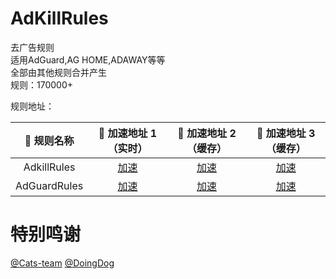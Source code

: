 # AdKillRules
去广告规则<br/>
适用AdGuard,AG HOME,ADAWAY等等<br/>
全部由其他规则合并产生<br/>
规则：170000+<br/>

规则地址：<br/>


|  🥑 规则名称   | 🚀 加速地址 1 （实时） | 🚀 加速地址 2 （缓存） | 🚀 加速地址 3 （缓存） |
|  :----:  | :----:  | :----:  |  :----:  |
| AdkillRules | [加速](https://raw.fastgit.org/Cats-Team/AdRules@latest/AdKillRues.txt) |[加速](https://cdn.jsdelivr.net/gh/Cats-Team/AdRules@latest/AdKillRules.txt) |[加速](https://cdn.staticaly.com/gh/Cats-Team/AdRules@latest/AdKillRules.txt)|
| AdGuardRules | [加速](https://raw.fastgit.org/Cats-Team/AdRules@latest/adguard.txt) | [加速](https://cdn.jsdelivr.net/gh/Cats-Team/AdRules@latest/adguard.txt)|[加速](https://cdn.staticaly.com/gh/Cats-Team/AdRules@latest/adguard.txt) |

# 特别鸣谢
[@Cats-team](https://github.com/Cats-Team)
[@DoingDog](https://github.com/DoingDog)
